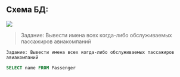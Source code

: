 ## Схема БД:

![](https://i.imgur.com/3oHRH3b.png)


>Задание: Вывести имена всех когда-либо обслуживаемых пассажиров авиакомпаний

```
Задание: Вывести имена всех когда-либо обслуживаемых пассажиров авиакомпаний
```

```SQL
SELECT name FROM Passenger
```



